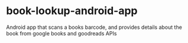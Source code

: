 # book-lookup-android-app
Android app that scans a books barcode, and provides details about the book from google books and goodreads APIs
